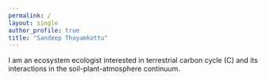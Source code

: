 ```yaml
---
permalink: /
layout: single
author_profile: true
title: "Sandeep Thayamkottu"
---
```



I am an ecosystem ecologist interested in terrestrial carbon cycle (C) and its interactions in the soil-plant-atmosphere continuum.
